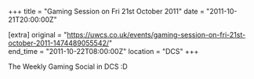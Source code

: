+++
title = "Gaming Session on Fri 21st October 2011"
date = "2011-10-21T20:00:00Z"

[extra]
original = "https://uwcs.co.uk/events/gaming-session-on-fri-21st-october-2011-1474489055542/"    
end_time = "2011-10-22T08:00:00Z"
location = "DCS"
+++

The Weekly Gaming Social in DCS :D

